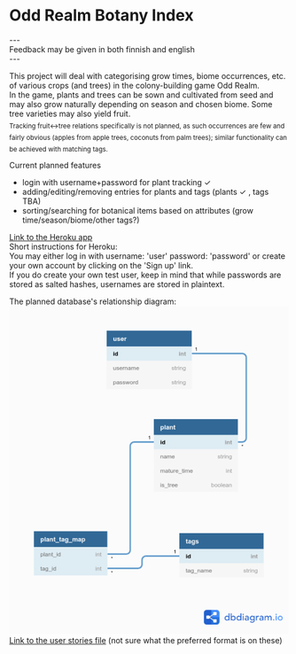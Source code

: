 # Odd Realm Botany Index  

\---  
Feedback may be given in both finnish and english  
\---  

This project will deal with categorising grow times, biome occurrences, etc. of various crops (and trees) in the colony-building game Odd Realm.  
In the game, plants and trees can be sown and cultivated from seed and may also grow naturally depending on season and chosen biome. Some tree varieties may also yield fruit.  
<sub>Tracking fruit<->tree relations specifically is not planned, as such occurrences are few and fairly obvious (apples from apple trees, coconuts from palm trees); similar functionality can be achieved with matching tags.</sub>



Current planned features  
 - login with username+password for plant tracking ✓ 
 - adding/editing/removing entries for plants and tags (plants ✓ , tags TBA) 
 - sorting/searching for botanical items based on attributes (grow time/season/biome/other tags?)  
 
[Link to the Heroku app](https://oddrealmbotany.herokuapp.com/)  
Short instructions for Heroku:  
You may either log in with username: 'user' password: 'password' or create your own account by clicking on the 'Sign up' link.  
If you do create your own test user, keep in mind that while passwords are stored as salted hashes, usernames are stored in plaintext.



The planned database's relationship diagram:  
![the planned database structure](./documentation/DBdiagram.png "The Planned Database")  
[Link to the user stories file](./documentation/userstories.md) (not sure what the preferred format is on these)
